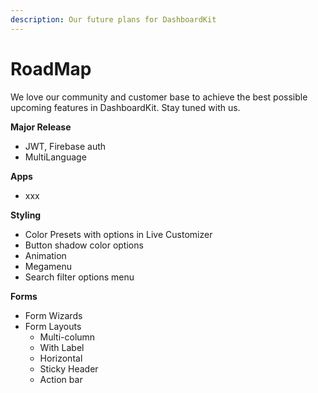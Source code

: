 ```yaml
---
description: Our future plans for DashboardKit
---
```


# RoadMap

We love our community and customer base to achieve the best possible upcoming features in DashboardKit. Stay tuned with us.

**Major Release**

* JWT, Firebase auth
* MultiLanguage

**Apps**

* xxx

**Styling**

* Color Presets with options in Live Customizer
* Button shadow color options
* Animation
* Megamenu
* Search filter options menu

**Forms**

* Form Wizards
* Form Layouts
  * Multi-column
  * With Label
  * Horizontal
  * Sticky Header
  * Action bar


